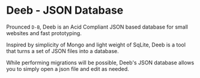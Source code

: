 # Deeb - JSON Database

Prounced `D-B`, Deeb is an Acid Compliant JSON based database for small 
websites and fast prototyping. 

Inspired by simplicity of Mongo and light weight of SqLite, Deeb is a tool 
that turns a set of JSON files into a database. 

While performing migrations will be possible, Deeb's JSON database
allows you to simply open a json file and edit as needed.
